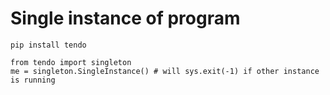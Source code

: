 # Single instance of program

```
pip install tendo

from tendo import singleton
me = singleton.SingleInstance() # will sys.exit(-1) if other instance is running
```